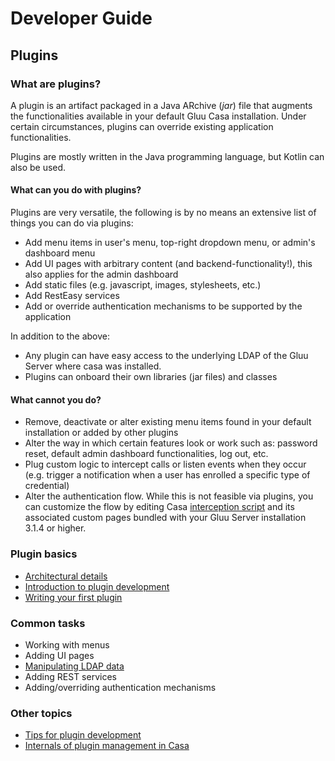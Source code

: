 # Developer Guide

## Plugins

### What are plugins?

A plugin is an artifact packaged in a Java ARchive (<i>jar</i>) file that augments the functionalities available in your default Gluu Casa installation. Under certain circumstances, plugins can override existing application functionalities.

Plugins are mostly written in the Java programming language, but Kotlin can also be used.

#### What can you do with plugins?

Plugins are very versatile, the following is by no means an extensive list of things you can do via plugins:

- Add menu items in user's menu, top-right dropdown menu, or admin's dashboard menu
- Add UI pages with arbitrary content (and backend-functionality!), this also applies for the admin dashboard
- Add static files (e.g. javascript, images, stylesheets, etc.)
- Add RestEasy services
- Add or override authentication mechanisms to be supported by the application

In addition to the above:
- Any plugin can have easy access to the underlying LDAP of the Gluu Server where casa was installed.
- Plugins can onboard their own libraries (jar files) and classes

#### What cannot you do?

- Remove, deactivate or alter existing menu items found in your default installation or added by other plugins
- Alter the way in which certain features look or work such as: password reset, default admin dashboard functionalities, log out, etc.
- Plug custom logic to intercept calls or listen events when they occur (e.g. trigger a notification when a user has enrolled a specific type of credential)
- Alter the authentication flow. While this is not feasible via plugins, you can customize the flow by editing Casa [interception script](https://gluu.org/docs/ce/admin-guide/custom-script) and its associated custom pages bundled with your Gluu Server installation 3.1.4 or higher.

### Plugin basics

- [Architectural details](./architecture.md)
- [Introduction to plugin development](./intro-plugin.md)
- [Writing your first plugin](./writing-first.md)

### Common tasks

- Working with menus
- Adding UI pages
- [Manipulating LDAP data](./ldap-data.md)
- Adding REST services
- Adding/overriding authentication mechanisms

### Other topics

- [Tips for plugin development](./tips-development.md)
- [Internals of plugin management in Casa](./plugin-management-internals.md)
